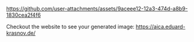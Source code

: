 https://github.com/user-attachments/assets/9aceee12-12a3-474d-a8b9-1830cea2f4f6


Checkout the website to see your generated image:
https://aica.eduard-krasnov.de/
